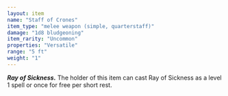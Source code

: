 ```yaml
---
layout: item
name: "Staff of Crones"
item_type: "melee weapon (simple, quarterstaff)"
damage: "1d8 bludgeoning"
item_rarity: "Uncommon"
properties: "Versatile"
range: "5 ft"
weight: "1"
---
```


***Ray of Sickness.*** The holder of this item can cast Ray of Sickness as a level 1 spell or once for free per short rest.
